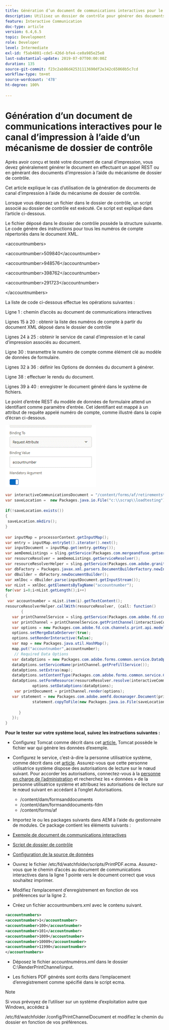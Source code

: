 ```yaml
---
title: Génération d’un document de communications interactives pour le canal d’impression à l’aide d’un mécanisme de dossier de contrôle
description: Utilisez un dossier de contrôle pour générer des documents du canal d’impression.
feature: Interactive Communication
doc-type: article
version: 6.4,6.5
topic: Development
role: Developer
level: Intermediate
exl-id: f5ab4801-cde5-426d-bfe4-ce0a985e25e8
last-substantial-update: 2019-07-07T00:00:00Z
duration: 135
source-git-commit: f23c2ab86d42531113690df2e342c65060b5c7cd
workflow-type: tm+mt
source-wordcount: '478'
ht-degree: 100%

---
```


# Génération d’un document de communications interactives pour le canal d’impression à l’aide d’un mécanisme de dossier de contrôle

Après avoir conçu et testé votre document de canal d’impression, vous devez généralement générer le document en effectuant un appel REST ou en générant des documents d’impression à l’aide du mécanisme de dossier de contrôle.

Cet article explique le cas d’utilisation de la génération de documents de canal d’impression à l’aide du mécanisme de dossier de contrôle.

Lorsque vous déposez un fichier dans le dossier de contrôle, un script associé au dossier de contrôle est exécuté. Ce script est expliqué dans l’article ci-dessous.

Le fichier déposé dans le dossier de contrôle possède la structure suivante. Le code génère des instructions pour tous les numéros de compte répertoriés dans le document XML.

&lt;accountnumbers>

&lt;accountnumber>509840&lt;/accountnumber>

&lt;accountnumber>948576&lt;/accountnumber>

&lt;accountnumber>398762&lt;/accountnumber>

&lt;accountnumber>291723&lt;/accountnumber>

&lt;/accountnumbers>

La liste de code ci-dessous effectue les opérations suivantes :

Ligne 1 : chemin d’accès au document de communications interactives

Lignes 15 à 20 : obtenir la liste des numéros de compte à partir du document XML déposé dans le dossier de contrôle

Lignes 24 à 25 : obtenir le service de canal d’impression et le canal d’impression associés au document.

Ligne 30 : transmettre le numéro de compte comme élément clé au modèle de données de formulaire.

Lignes 32 à 36 : définir les Options de données du document à générer.

Ligne 38 : effectuer le rendu du document.

Lignes 39 à 40 : enregistrer le document généré dans le système de fichiers.

Le point d’entrée REST du modèle de données de formulaire attend un identifiant comme paramètre d’entrée. Cet identifiant est mappé à un attribut de requête appelé numéro de compte, comme illustré dans la copie d’écran ci-dessous.

![requestatattribute](assets/requestattributeprintchannel.gif)

```java
var interactiveCommunicationsDocument = "/content/forms/af/retirementstatementprint/channels/print/";
var saveLocation =  new Packages.java.io.File("c:\\scrap\\loadtesting");

if(!saveLocation.exists())
{
 saveLocation.mkdirs();
}

var inputMap = processorContext.getInputMap();
var entry = inputMap.entrySet().iterator().next();
var inputDocument = inputMap.get(entry.getKey());
var aemDemoListings = sling.getService(Packages.com.mergeandfuse.getserviceuserresolver.GetResolver);
var resourceResolver = aemDemoListings.getServiceResolver();
var resourceResolverHelper = sling.getService(Packages.com.adobe.granite.resourceresolverhelper.ResourceResolverHelper);
var dbFactory = Packages.javax.xml.parsers.DocumentBuilderFactory.newInstance();
var dBuilder = dbFactory.newDocumentBuilder();
var xmlDoc = dBuilder.parse(inputDocument.getInputStream());
var nList = xmlDoc.getElementsByTagName("accountnumber");
for(var i=0;i<nList.getLength();i++)
{
 var accountnumber = nList.item(i).getTextContent();
resourceResolverHelper.callWith(resourceResolver, {call: function()
       {
   var printChannelService = sling.getService(Packages.com.adobe.fd.ccm.channels.print.api.service.PrintChannelService);
   var printChannel = printChannelService.getPrintChannel(interactiveCommunicationsDocument);
   var options = new Packages.com.adobe.fd.ccm.channels.print.api.model.PrintChannelRenderOptions();
   options.setMergeDataOnServer(true);
   options.setRenderInteractive(false);
   var map = new Packages.java.util.HashMap();
   map.put("accountnumber",accountnumber);
    // Required Data Options
   var dataOptions = new Packages.com.adobe.forms.common.service.DataOptions(); 
   dataOptions.setServiceName(printChannel.getPrefillService()); 
   dataOptions.setExtras(map); 
   dataOptions.setContentType(Packages.com.adobe.forms.common.service.ContentType.JSON);
   dataOptions.setFormResource(resourceResolver.resolve(interactiveCommunicationsDocument));
            options.setDataOptions(dataOptions); 
    var printDocument = printChannel.render(options);
   var statement = new Packages.com.adobe.aemfd.docmanager.Document(printDocument.getInputStream());
            statement.copyToFile(new Packages.java.io.File(saveLocation+"\\"+accountnumber+".pdf"));

      }
   });
}
```


**Pour le tester sur votre système local, suivez les instructions suivantes :**

* Configurez Tomcat comme décrit dans cet [article.](/help/forms/ic-print-channel-tutorial/set-up-tomcat.md) Tomcat possède le fichier war qui génère les données d’exemple.
* Configurez le service, c’est-à-dire la personne utilisatrice système, comme décrit dans cet [article](/help/forms/adaptive-forms/service-user-tutorial-develop.md).
Assurez-vous que cette personne utilisatrice système dispose des autorisations de lecture sur le nœud suivant. Pour accorder les autorisations, connectez-vous à la [personne en charge de l’administration](https://localhost:4502/useradmin) et recherchez les « données » de la personne utilisatrice système et attribuez les autorisations de lecture sur le nœud suivant en accédant à l’onglet Autorisations.
   * /content/dam/formsanddocuments
   * /content/dam/formsanddocuments-fdm
   * /content/forms/af
* Importez le ou les packages suivants dans AEM à l’aide du gestionnaire de modules. Ce package contient les éléments suivants :


* [Exemple de document de communications interactives](assets/retirementstatementprint.zip)
* [Script de dossier de contrôle](assets/printchanneldocumentusingwatchedfolder.zip)
* [Configuration de la source de données](assets/datasource.zip)

* Ouvrez le fichier /etc/fd/watchfolder/scripts/PrintPDF.ecma. Assurez-vous que le chemin d’accès au document de communications interactives dans la ligne 1 pointe vers le document correct que vous souhaitez imprimer.

* Modifiez l’emplacement d’enregistrement en fonction de vos préférences sur la ligne 2.

* Créez un fichier accountnumbers.xml avec le contenu suivant.

```xml
<accountnumbers>
<accountnumber>1</accountnumber>
<accountnumber>100</accountnumber>
<accountnumber>101</accountnumber>
<accountnumber>1009</accountnumber>
<accountnumber>10009</accountnumber>
<accountnumber>11990</accountnumber>
</accountnumbers>
```


* Déposez le fichier accountnuméros.xml dans le dossier C:\RenderPrintChannel\input.

* Les fichiers PDF générés sont écrits dans l’emplacement d’enregistrement comme spécifié dans le script ecma.

>[!NOTE]
>
>Si vous prévoyez de l’utiliser sur un système d’exploitation autre que Windows, accédez à
>
>/etc/fd/watchfolder /config/PrintChannelDocument et modifiez le chemin du dossier en fonction de vos préférences.
